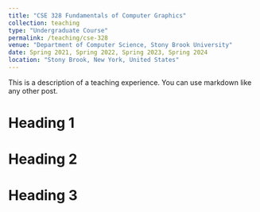 ```yaml
---
title: "CSE 328 Fundamentals of Computer Graphics"
collection: teaching
type: "Undergraduate Course"
permalink: /teaching/cse-328
venue: "Department of Computer Science, Stony Brook University"
date: Spring 2021, Spring 2022, Spring 2023, Spring 2024
location: "Stony Brook, New York, United States"
---
```


This is a description of a teaching experience. You can use markdown like any other post.

Heading 1
======

Heading 2
======

Heading 3
======